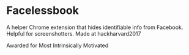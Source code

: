 # Facelessbook
A helper Chrome extension that hides identifiable info from Facebook. Helpful for screenshotters. Made at hackharvard2017

Awarded for Most Intrinsically Motivated
